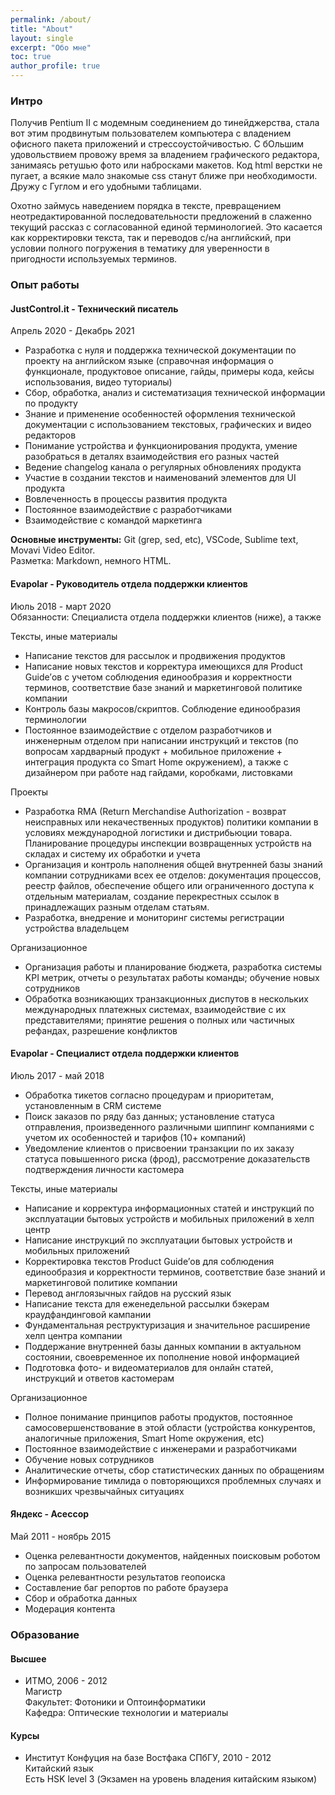 ```yaml
---
permalink: /about/
title: "About"
layout: single
excerpt: "Обо мне"
toc: true
author_profile: true
---
```


### Интро

Получив Pentium II с модемным соединением до тинейджерства, стала вот этим продвинутым пользователем компьютера с владением офисного пакета приложений и стрессоустойчивостью. С бОльшим удовольствием провожу время за владением графического редактора, занимаясь ретушью фото или набросками макетов. Код html верстки не пугает, а всякие мало знакомые css станут ближе при необходимости. Дружу с Гуглом и его удобными таблицами.

Охотно займусь наведением порядка в тексте, превращением неотредактированной последовательности предложений в слаженно текущий рассказ с согласованной единой терминологией. 
Это касается как корректировки текста, так и переводов с/на английский, при условии полного погружения в тематику для уверенности в пригодности используемых терминов.

### Опыт работы

#### JustControl.it - Технический писатель
Апрель 2020 - Декабрь 2021<br>
- Разработка с нуля и поддержка технической документации по проекту на английском языке (справочная информация о функционале, продуктовое описание, гайды, примеры кода, кейсы использования, видео туториалы)
- Сбор, обработка, анализ и систематизация технической информации по продукту
- Знание и применение особенностей оформления технической документации с использованием текстовых, графических и видео редакторов
- Понимание устройства и функционирования продукта, умение разобраться в деталях взаимодействия его разных частей
- Ведение changelog канала о регулярных обновлениях продукта
- Участие в создании текстов и наименований элементов для UI продукта
- Вовлеченность в процессы развития продукта
- Постоянное взаимодействие с разработчиками
- Взаимодействие с командой маркетинга

**Основные инструменты:** Git (grep, sed, etc), VSCode, Sublime text, Movavi Video Editor.<br>
Разметка: Markdown, немного HTML.

#### Evapolar - Руководитель отдела поддержки клиентов
Июль 2018 - март 2020<br>
Обязанности: Специалиста отдела поддержки клиентов (ниже), а также

Тексты, иные материалы
- Написание текстов для рассылок и продвижения продуктов
- Написание новых текстов и корректура имеющихся для Product Guide’ов с учетом соблюдения единообразия и корректности терминов, соответствие базе знаний и маркетинговой политике компании
- Контроль базы макросов/скриптов. Соблюдение единообразия терминологии<br>
- Постоянное взаимодействие с отделом разработчиков и инженерным отделом при написании инструкций и текстов (по вопросам хардварный продукт + мобильное приложение + интеграция продукта со Smart Home окружением), а также с дизайнером при работе над гайдами, коробками, листовками


Проекты
- Разработка RMA (Return Merchandise Authorization - возврат неисправных или некачественных продуктов) политики компании в условиях международной логистики и дистрибьюции товара. Планирование процедуры инспекции возвращенных устройств на складах и систему их обработки и учета
- Организация и контроль наполнения общей внутренней базы знаний компании сотрудниками всех ее отделов: документация процессов, реестр файлов, обеспечение общего или ограниченного доступа к отдельным материалам, создание перекрестных ссылок в принадлежащих разным отделам статьям.
- Разработка, внедрение и мониторинг системы регистрации устройства владельцем

Организационное
- Организация работы и планирование бюджета, разработка системы KPI метрик, отчеты о результатах работы команды; обучение новых сотрудников
- Обработка возникающих транзакционных диспутов в нескольких международных платежных системах, взаимодействие с их представителями; принятие решения о полных или частичных рефандах, разрешение конфликтов


#### Evapolar - Специалист отдела поддержки клиентов
Июль 2017 - май 2018

- Обработка тикетов согласно процедурам и приоритетам, установленным в CRM системе
- Поиск заказов по ряду баз данных; установление статуса отправления, произведенного различными шиппинг компаниями с учетом их особенностей и тарифов (10+ компаний)
- Уведомление клиентов о присвоении транзакции по их заказу статуса повышенного риска (фрод), рассмотрение доказательств подтверждения личности кастомера

Тексты, иные материалы
- Написание и корректура информационных статей и инструкций по эксплуатации бытовых устройств и мобильных приложений в хелп центр
- Написание инструкций по эксплуатации бытовых устройств и мобильных приложений
- Корректировка текстов Product Guide’ов для соблюдения единообразия и корректности терминов, соответствие базе знаний и маркетинговой политике компании
- Перевод англоязычных гайдов на русский язык
- Написание текста для еженедельной рассылки бэкерам краудфандинговой кампании
- Фундаментальная реструктуризация и значительное расширение хелп центра компании
- Поддержание внутренней базы данных компании в актуальном состоянии, своевременное их пополнение новой информацией
- Подготовка фото- и видеоматериалов для онлайн статей, инструкций и ответов кастомерам

Организационное
- Полное понимание принципов работы продуктов, постоянное самосовершенствование в этой области (устройства конкурентов, аналогичные приложения, Smart Home окружения, etc)
- Постоянное взаимодействие с инженерами и разработчиками
- Обучение новых сотрудников
- Аналитические отчеты, сбор статистических данных по обращениям
- Информирование тимлида о повторяющихся проблемных случаях и возникших чрезвычайных ситуациях


#### Яндекс - Асессор
Май 2011 - ноябрь 2015

- Оценка релевантности документов, найденных поисковым роботом по запросам пользователей
- Оценка релевантности результатов геопоиска
- Составление баг репортов по работе браузера
- Сбор и обработка данных
- Модерация контента

### Образование

#### Высшее

- ИТМО, 2006 - 2012<br>
    Магистр<br>
    Факультет: Фотоники и Оптоинформатики<br>
    Кафедра: Оптические технологии и материалы

#### Курсы

- Институт Конфуция на базе Востфака СПбГУ, 2010 - 2012<br>
    Китайский язык <br>
    Есть HSK level 3 (Экзамен на уровень владения китайским языком)
